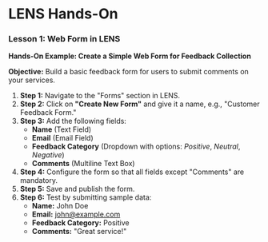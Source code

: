 # LENS Hands-On

### Lesson 1: Web Form in LENS

**Hands-On Example: Create a Simple Web Form for Feedback Collection**

**Objective:** Build a basic feedback form for users to submit comments on your services.

1.  **Step 1:** Navigate to the "Forms" section in LENS.
2.  **Step 2:** Click on **"Create New Form"** and give it a name, e.g., "Customer Feedback Form."
3.  **Step 3:** Add the following fields:
    -   **Name** (Text Field)
    -   **Email** (Email Field)
    -   **Feedback Category** (Dropdown with options: _Positive_, _Neutral_, _Negative_)
    -   **Comments** (Multiline Text Box)
4.  **Step 4:** Configure the form so that all fields except "Comments" are mandatory.
5.  **Step 5:** Save and publish the form.
6.  **Step 6:** Test by submitting sample data:
    -   **Name:** John Doe
    -   **Email:** john@example.com
    -   **Feedback Category:** Positive
    -   **Comments:** "Great service!"


<!--stackedit_data:
eyJoaXN0b3J5IjpbLTcxNDQxNjYzNyw3MzA5OTgxMTZdfQ==
-->